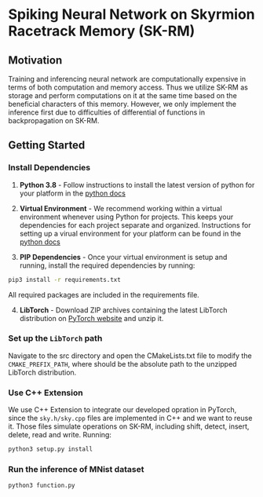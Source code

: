 # Spiking Neural Network on Skyrmion Racetrack Memory (SK-RM)
## Motivation
Training and inferencing neural network are computationally expensive in terms of both computation and memory access. Thus we utilize SK-RM as storage and perform computations on it at the same time based on the beneficial characters of this memory. However, we only implement the inference first due to difficulties of differential of functions in backpropagation on SK-RM.

## Getting Started
### Install Dependencies

1. **Python 3.8** - Follow instructions to install the latest version of python for your platform in the [python docs](https://docs.python.org/3/using/unix.html#getting-and-installing-the-latest-version-of-python)

2. **Virtual Environment** - We recommend working within a virtual environment whenever using Python for projects. This keeps your dependencies for each project separate and organized. Instructions for setting up a virual environment for your platform can be found in the [python docs](https://packaging.python.org/guides/installing-using-pip-and-virtual-environments/)

3. **PIP Dependencies** - Once your virtual environment is setup and running, install the required dependencies by running:

```bash
pip3 install -r requirements.txt
```
All required packages are included in the requirements file.

4. **LibTorch** - Download ZIP archives containing the latest LibTorch distribution on [PyTorch website](https://pytorch.org/get-started/locally/) and unzip it.

### Set up the `LibTorch` path
Navigate to the src directory and open the CMakeLists.txt file to modify the `CMAKE_PREFIX_PATH`, where should be the absolute path to the unzipped LibTorch distribution.

### Use C++ Extension
We use C++ Extension to integrate our developed opration in PyTorch, since the `sky.h/sky.cpp` files are implemented in C++ and we want to reuse it. Those files simulate operations on SK-RM, including shift, detect, insert, delete, read and write.
Running:
```bash
python3 setup.py install
```
### Run the inference of MNist dataset
```bash
python3 function.py
```
